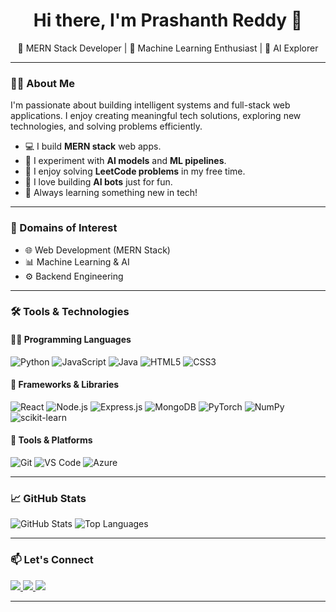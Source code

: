 <h1 align="center">Hi there, I'm Prashanth Reddy 👋</h1>
<p align="center">🚀 MERN Stack Developer | 🤖 Machine Learning Enthusiast | 🧠 AI Explorer</p>

---

### 👨‍💻 About Me

I'm passionate about building intelligent systems and full-stack web applications. I enjoy creating meaningful tech solutions, exploring new technologies, and solving problems efficiently.

- 💻 I build **MERN stack** web apps.
- 🧠 I experiment with **AI models** and **ML pipelines**.
- 🧩 I enjoy solving **LeetCode problems** in my free time.
- 🤖 I love building **AI bots** just for fun.
- 🌱 Always learning something new in tech!

---

### 🧠 Domains of Interest

- 🌐 Web Development (MERN Stack)
- 📊 Machine Learning & AI
- ⚙️ Backend Engineering

---

### 🛠️ Tools & Technologies

#### 👨‍💻 Programming Languages
![Python](https://img.shields.io/badge/Python-3776AB?style=for-the-badge&logo=python&logoColor=white)
![JavaScript](https://img.shields.io/badge/JavaScript-F7DF1E?style=for-the-badge&logo=javascript&logoColor=black)
![Java](https://img.shields.io/badge/Java-007396?style=for-the-badge&logo=java&logoColor=white)
![HTML5](https://img.shields.io/badge/HTML5-E34F26?style=for-the-badge&logo=html5&logoColor=white)
![CSS3](https://img.shields.io/badge/CSS3-1572B6?style=for-the-badge&logo=css3&logoColor=white)

#### 🚀 Frameworks & Libraries
![React](https://img.shields.io/badge/React-20232A?style=for-the-badge&logo=react&logoColor=61DAFB)
![Node.js](https://img.shields.io/badge/Node.js-339933?style=for-the-badge&logo=nodedotjs&logoColor=white)
![Express.js](https://img.shields.io/badge/Express.js-000000?style=for-the-badge&logo=express&logoColor=white)
![MongoDB](https://img.shields.io/badge/MongoDB-4EA94B?style=for-the-badge&logo=mongodb&logoColor=white)
![PyTorch](https://img.shields.io/badge/PyTorch-EE4C2C?style=for-the-badge&logo=pytorch&logoColor=white)
![NumPy](https://img.shields.io/badge/NumPy-013243?style=for-the-badge&logo=numpy&logoColor=white)
![scikit-learn](https://img.shields.io/badge/scikit--learn-F7931E?style=for-the-badge&logo=scikit-learn&logoColor=white)

#### 🔧 Tools & Platforms
![Git](https://img.shields.io/badge/Git-F05032?style=for-the-badge&logo=git&logoColor=white)
![VS Code](https://img.shields.io/badge/VS%20Code-007ACC?style=for-the-badge&logo=visual-studio-code&logoColor=white)
![Azure](https://img.shields.io/badge/Azure-0078D4?style=for-the-badge&logo=microsoft-azure&logoColor=white)

---

### 📈 GitHub Stats

![GitHub Stats](https://github-readme-stats.vercel.app/api?username=your-username&show_icons=true&theme=tokyonight)
![Top Languages](https://github-readme-stats.vercel.app/api/top-langs/?username=your-username&layout=compact&theme=tokyonight)

---

### 📫 Let's Connect

<p align="left">
  <a href="https://www.linkedin.com/in/kesam-reddy-prashanth-reddy-857ab6267/" target="_blank">
    <img src="https://img.shields.io/badge/LinkedIn-blue?style=for-the-badge&logo=linkedin&logoColor=white"/>
  </a>
  <a href="mailto:prashanth503510@gmail.com" target="_blank">
    <img src="https://img.shields.io/badge/Email-D14836?style=for-the-badge&logo=gmail&logoColor=white"/>
  </a>
  <a href="https://prashanthreddy-portfolio.netlify.app/" target="_blank">
    <img src="https://img.shields.io/badge/Portfolio-000?style=for-the-badge&logo=vercel&logoColor=white"/>
  </a>
</p>

---


